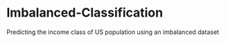 # Imbalanced-Classification
Predicting the income class of US population using an imbalanced dataset
